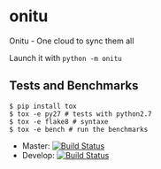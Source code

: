 onitu
=====

Onitu - One cloud to sync them all

Launch it with ```python -m onitu```

Tests and Benchmarks
--------------------

```
$ pip install tox
$ tox -e py27 # tests with python2.7
$ tox -e flake8 # syntaxe
$ tox -e bench # run the benchmarks
```

* Master: [![Build
Status](https://travis-ci.org/onitu/onitu.png?branch=master)](https://travis-ci.org/onitu/onitu)
* Develop: [![Build
Status](https://travis-ci.org/onitu/onitu.png?branch=develop)](https://travis-ci.org/onitu/onitu)
